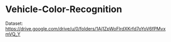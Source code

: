 # Vehicle-Color-Recognition

Dataset: https://drive.google.com/drive/u/0/folders/1Aj1ZpWoFlrdXKrfd7oYoV6fPMvxmVQ_Y
